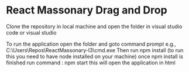# React Massonary Drag and Drop

Clone the repository in local machine and open the folder in visual studio code or visual studio

To run the application
open the folder and goto command prompt 
e.g., C:\Users\Repos\ReactMassonary-I3\cmd.exe
Then run npm install (to run this you need to have node installed on your machine)
once npm install is finished 
run command : npm start 
this will open the application in html

